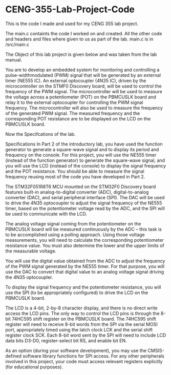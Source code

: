 # CENG-355-Lab-Project-Code
This is the code I made and used for my CENG 355 lab project. 

The main.c containts the code I worked on and created. All the other code and headers and files where given to us as part of the lab.
main.c is in /src/main.c

The Object of this lab project is given below and was taken from the lab manual. 

You are to develop an embedded system for monitoring and controlling a pulse-widthmodulated
(PWM) signal that will be generated by an external timer (NE555 IC). An
external optocoupler (4N35 IC), driven by the microcontroller on the STMF0 Discovery
board, will be used to control the frequency of the PWM signal. The microcontroller will
be used to measure the voltage across a potentiometer (POT) on the PBMCUSLK board
and relay it to the external optocoupler for controlling the PWM signal frequency. The
microcontroller will also be used to measure the frequency of the generated PWM signal.
The measured frequency and the corresponding POT resistance are to be displayed on the
LCD on the PBMCUSLK board. 

Now the Specifcations of the lab.

Specifications
  In Part 2 of the introductory lab, you have used the function generator to generate a
square-wave signal and to display its period and frequency on the console. For this
project, you will use the NE555 timer (instead of the function generator) to generate
the square-wave signal, and you will use the LCD (instead of the console) to display
the signal frequency and the POT resistance. You should be able to measure the signal
frequency reusing most of the code you have developed in Part 2.

  The STM32F051R8T6 MCU mounted on the STM32F0 Discovery board features
built-in analog-to-digital converter (ADC), digital-to-analog converter (DAC), and
serial peripheral interface (SPI). The DAC will be used to drive the 4N35 optocoupler
to adjust the signal frequency of the NE555 timer, based on the potentiometer voltage
read by the ADC, and the SPI will be used to communicate with the LCD.
  
  The analog voltage signal coming from the potentiometer on the PBMCUSLK board
will be measured continuously by the ADC – this task is to be accomplished using a
polling approach. Using those voltage measurements, you will need to calculate the
corresponding potentiometer resistance value. You must also determine the lower and
the upper limits of the measurable voltage.

  You will use the digital value obtained from the ADC to adjust the frequency of the
PWM signal generated by the NE555 timer. For that purpose, you will use the DAC
to convert that digital value to an analog voltage signal driving the 4N35 optocoupler.

  To display the signal frequency and the potentiometer resistance, you will use the SPI
(to be appropriately configured) to drive the LCD on the PBMCUSLK board.
  
  The LCD is a 4-bit, 2-by-8 character display, and there is no direct write access the
LCD pins. The only way to control the LCD pins is through the 8-bit 74HC595 shift
register on the PBMCUSLK board. The 74HC595 shift register will need to receive
8-bit words from the SPI via the serial MOSI port, appropriately timed using the latch
clock LCK and the serial shift register clock SCK. Each 8-bit word sent by the SPI
will need to include LCD data bits D3-D0, register-select bit RS, and enable bit EN.

  As an option (during your software development), you may use the CMSIS-defined
software library functions for SPI access. For any other peripherals involved in this
project, your code must access relevant registers explicitly (for educational purposes). 
